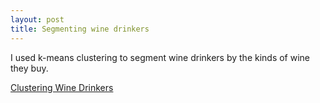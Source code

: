 ```yaml
---
layout: post
title: Segmenting wine drinkers
---
```

I used k-means clustering to segment wine drinkers by the kinds of wine they buy.

[Clustering Wine Drinkers](https://github.com/JoomiK/WineDrinkers/blob/master/WineDrinkers.ipynb) 
 
